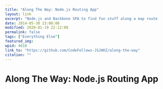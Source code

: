 ```yaml
---
title: "Along The Way: Node.js Routing App"
layout: link
excerpt: "Node.js and Backbone SPA to find fun stuff along a map route. Collaborative project at Codefellows."
date: 2014-05-30 23:08:08
modified: 2020-01-19 22:12:08
permalink: false
tags: ["Everything Else"]
featured_img: 
wpid: 4618
link_to: "https://github.com/CodeFellows-JSJAKZ/along-the-way"
citation: ""
---
```


# Along The Way: Node.js Routing App

